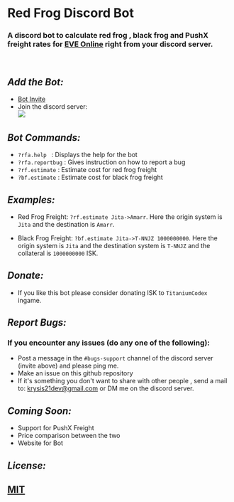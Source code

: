 # Red Frog Discord Bot
### A discord bot to calculate red frog , black frog and PushX freight rates for [EVE Online](https://eveonline.com) right from your discord server.
<br>

## *Add the Bot:*
- [Bot Invite](https://discord.com/api/oauth2/authorize?client_id=747308224570720306&permissions=84992&scope=bot)
- Join the discord server:  
[![](https://discordapp.com/api/guilds/746965559958044823/embed.png?style=banner2)](https://discord.gg/FCUEHfK)

## *Bot Commands:*
- `?rfa.help ` : Displays the help for the bot
- `?rfa.reportbug` : Gives instruction on how to report a bug
- `?rf.estimate` : Estimate cost for red frog freight
- `?bf.estimate` : Estimate cost for black frog freight

## *Examples:*
- Red Frog Freight: `?rf.estimate Jita->Amarr`. Here the origin system is `Jita` and the destination is `Amarr`.

- Black Frog Freight: `?bf.estimate Jita->T-NNJZ 1000000000`. Here the origin system is `Jita` and the destination system is `T-NNJZ` and the collateral is `1000000000` ISK.


## *Donate:*
- If you like this bot please consider donating ISK to `TitaniumCodex` ingame.

## *Report Bugs:*
### If you encounter any issues (do any one of the following):
- Post a message in the `#bugs-support` channel of the discord server (invite above) and please ping me.
- Make an issue on this github repository
- If it's something you don't want to share with other people , send a mail to: krysis21dev@gmail.com or DM me on the discord server. 

## *Coming Soon:*
- Support for PushX Freight
- Price comparison between the two
- Website for Bot

## *License:*
## [MIT](https://choosealicense.com/licenses/mit/)

